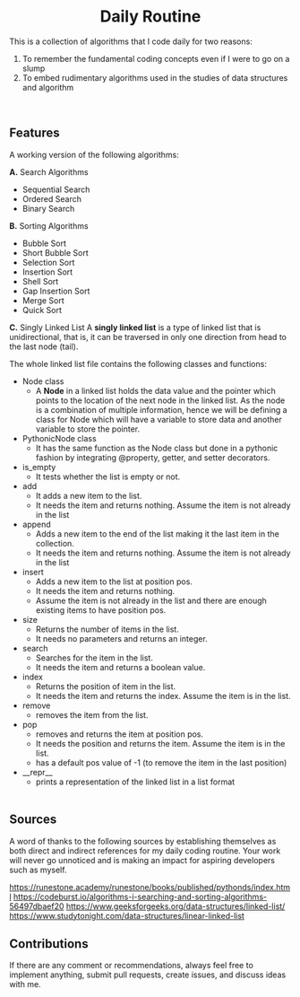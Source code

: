 # <center> Daily Routine </center>
This is a collection of algorithms that I code daily for two reasons:
1. To remember the fundamental coding concepts even if I were to go on a slump
2. To embed rudimentary algorithms used in the studies of data structures and algorithm
</br>

## Features
A working version of the following algorithms:

**A.** Search Algorithms
- Sequential Search
- Ordered Search
- Binary Search

**B.** Sorting Algorithms
- Bubble Sort
- Short Bubble Sort
- Selection Sort
- Insertion Sort
- Shell Sort
- Gap Insertion Sort
- Merge Sort
-  Quick Sort

**C.** Singly Linked List
A **singly linked list** is a type of linked list that is unidirectional, that is, it can be traversed in only one direction from head to the last node (tail).

The whole linked list file contains the following classes and functions:
- Node class
	- A **Node** in a linked list holds the data value and the pointer which points to the location of the next node in the linked list. As the node is a combination of multiple information, hence we will be defining a class for Node which will have a variable to store data and another variable to store the pointer.
- PythonicNode class
	- It has the same function as the Node class but done in a pythonic fashion by integrating @property, getter, and setter decorators.
- is_empty
	- It tests whether the list is empty or not.
- add
	- It adds a new item to the list.
	- It needs the item and returns nothing. Assume the item is not already in the list
- append
	- Adds a new item to the end of the list making it the last item in the collection. 
	- It needs the item and returns nothing. Assume the item is not already in the list
- insert
	- Adds a new item to the list at position pos.
	- It needs the item and returns nothing. 
	- Assume the item is not already in the list and there are enough existing items to have position pos.
- size
	- Returns the number of items in the list. 
	- It needs no parameters and returns an integer.
- search
	- Searches for the item in the list.
	- It needs the item and returns a boolean value.
- index 
	- Returns the position of item in the list. 
	- It needs the item and returns the index. Assume the item is in the list.
- remove
	- removes the item from the list. 
- pop
	- removes and returns the item at position pos. 
	- It needs the position and returns the item. Assume the item is in the list.
	- has a default pos value of -1 (to remove the item in the last position)
- \_\_repr\_\_
	-  prints a representation of the linked list in a list format
  </br>
  
## Sources
A word of thanks to the following sources by establishing themselves as both direct and indirect references for my daily coding routine. Your work will never go unnoticed and is making an impact for aspiring developers such as myself.

https://runestone.academy/runestone/books/published/pythonds/index.html
https://codeburst.io/algorithms-i-searching-and-sorting-algorithms-56497dbaef20 
https://www.geeksforgeeks.org/data-structures/linked-list/ 
https://www.studytonight.com/data-structures/linear-linked-list 

## Contributions
If there are any comment or recommendations, always feel free to implement anything, submit pull requests, create issues, and discuss ideas with me.